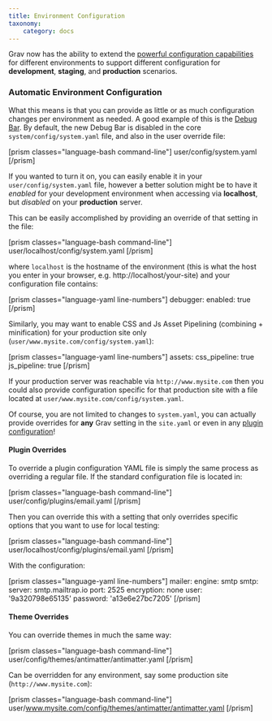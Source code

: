 ```yaml
---
title: Environment Configuration
taxonomy:
    category: docs
---
```


Grav now has the ability to extend the [powerful configuration capabilities](../../basics/grav-configuration) for different environments to support different configuration for **development**, **staging**, and **production** scenarios.

### Automatic Environment Configuration

What this means is that you can provide as little or as much configuration changes per environment as needed.  A good example of this is the [Debug Bar](../debugging).  By default, the new Debug Bar is disabled in the core `system/config/system.yaml` file, and also in the user override file:

[prism classes="language-bash command-line"]
user/config/system.yaml
[/prism]

If you wanted to turn it on, you can easily enable it in your `user/config/system.yaml` file, however a better solution might be to have it _enabled_ for your development environment when accessing via **localhost**, but _disabled_ on your **production** server.

This can be easily accomplished by providing an override of that setting in the file: 

[prism classes="language-bash command-line"]
user/localhost/config/system.yaml
[/prism]

where `localhost` is the hostname of the environment (this is what the host you enter in your browser, e.g. http://localhost/your-site) and your configuration file contains:

[prism classes="language-yaml line-numbers"]
debugger:
  enabled: true
[/prism]

Similarly, you may want to enable CSS and Js Asset Pipelining (combining + minification) for your production site only (`user/www.mysite.com/config/system.yaml`):

[prism classes="language-yaml line-numbers"]
assets:
  css_pipeline: true
  js_pipeline: true
[/prism]

If your production server was reachable via `http://www.mysite.com` then you could also provide configuration specific for that production site with a file located at `user/www.mysite.com/config/system.yaml`.

Of course, you are not limited to changes to `system.yaml`, you can actually provide overrides for **any** Grav setting in the `site.yaml` or even in any [plugin configuration](../../plugins/plugin-basics)!

#### Plugin Overrides

To override a plugin configuration YAML file is simply the same process as overriding a regular file.   If the standard configuration file is located in:

[prism classes="language-bash command-line"]
user/config/plugins/email.yaml
[/prism]

Then you can override this with a setting that only overrides specific options that you want to use for local testing:

[prism classes="language-bash command-line"]
user/localhost/config/plugins/email.yaml
[/prism]

With the configuration: 

[prism classes="language-yaml line-numbers"]
mailer:
  engine: smtp
  smtp:
    server: smtp.mailtrap.io
    port: 2525
    encryption: none
    user: '9a320798e65135'
    password: 'a13e6e27bc7205'
[/prism]

#### Theme Overrides

You can override themes in much the same way:

[prism classes="language-bash command-line"]
user/config/themes/antimatter/antimatter.yaml
[/prism]

Can be overridden for any environment, say some production site (`http://www.mysite.com`):

[prism classes="language-bash command-line"]
user/www.mysite.com/config/themes/antimatter/antimatter.yaml
[/prism]
